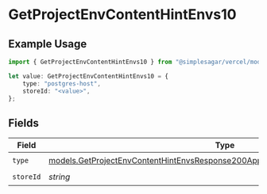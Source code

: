 # GetProjectEnvContentHintEnvs10

## Example Usage

```typescript
import { GetProjectEnvContentHintEnvs10 } from "@simplesagar/vercel/models/getprojectenvop.js";

let value: GetProjectEnvContentHintEnvs10 = {
    type: "postgres-host",
    storeId: "<value>",
};
```

## Fields

| Field                                                                                                                                                                      | Type                                                                                                                                                                       | Required                                                                                                                                                                   | Description                                                                                                                                                                |
| -------------------------------------------------------------------------------------------------------------------------------------------------------------------------- | -------------------------------------------------------------------------------------------------------------------------------------------------------------------------- | -------------------------------------------------------------------------------------------------------------------------------------------------------------------------- | -------------------------------------------------------------------------------------------------------------------------------------------------------------------------- |
| `type`                                                                                                                                                                     | [models.GetProjectEnvContentHintEnvsResponse200ApplicationJSONResponseBody210Type](../models/getprojectenvcontenthintenvsresponse200applicationjsonresponsebody210type.md) | :heavy_check_mark:                                                                                                                                                         | N/A                                                                                                                                                                        |
| `storeId`                                                                                                                                                                  | *string*                                                                                                                                                                   | :heavy_check_mark:                                                                                                                                                         | N/A                                                                                                                                                                        |